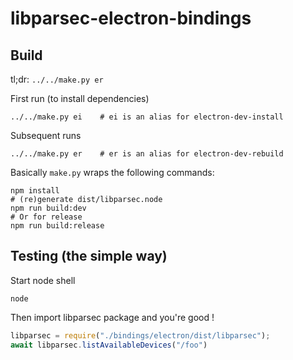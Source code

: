 # libparsec-electron-bindings

## Build

tl;dr: `../../make.py er`

First run (to install dependencies)

```shell
../../make.py ei    # ei is an alias for electron-dev-install
```

Subsequent runs

```shell
../../make.py er    # er is an alias for electron-dev-rebuild
```

Basically `make.py` wraps the following commands:

```shell
npm install
# (re)generate dist/libparsec.node
npm run build:dev
# Or for release
npm run build:release
```

## Testing (the simple way)

Start node shell

```shell
node
```

Then import libparsec package and you're good !

```javascript
libparsec = require("./bindings/electron/dist/libparsec");
await libparsec.listAvailableDevices("/foo")
```
